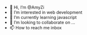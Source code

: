 - 👋 Hi, I’m @AmyZi
- 👀 I’m interested in web development
- 🌱 I’m currently learning javascript
- 💞️ I’m looking to collaborate on ...
- 📫 How to reach me inbox

<!---
AmyZi/AmyZi is a ✨ special ✨ repository because its `README.md` (this file) appears on your GitHub profile.
You can click the Preview link to take a look at your changes.
--->

